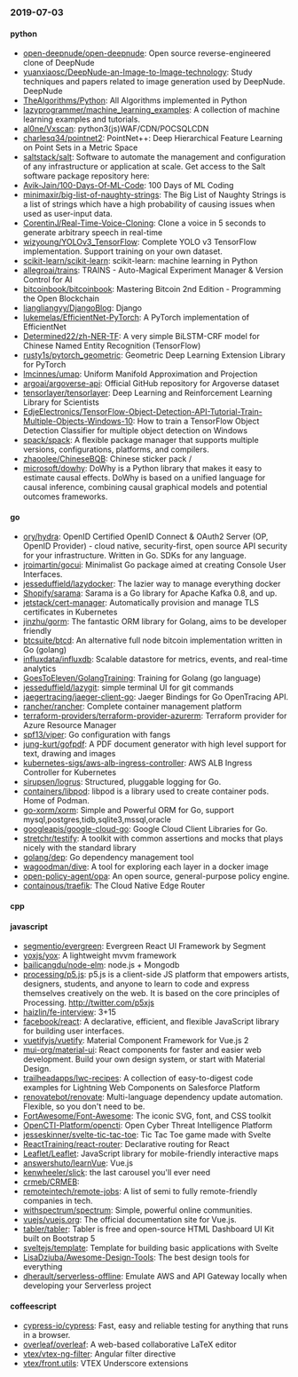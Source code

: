 ### 2019-07-03

#### python
* [open-deepnude/open-deepnude](https://github.com/open-deepnude/open-deepnude): Open source reverse-engineered clone of DeepNude
* [yuanxiaosc/DeepNude-an-Image-to-Image-technology](https://github.com/yuanxiaosc/DeepNude-an-Image-to-Image-technology): Study techniques and papers related to image generation used by DeepNude. DeepNude
* [TheAlgorithms/Python](https://github.com/TheAlgorithms/Python): All Algorithms implemented in Python
* [lazyprogrammer/machine_learning_examples](https://github.com/lazyprogrammer/machine_learning_examples): A collection of machine learning examples and tutorials.
* [al0ne/Vxscan](https://github.com/al0ne/Vxscan): python3(js)WAF/CDN/POCSQLCDN
* [charlesq34/pointnet2](https://github.com/charlesq34/pointnet2): PointNet++: Deep Hierarchical Feature Learning on Point Sets in a Metric Space
* [saltstack/salt](https://github.com/saltstack/salt): Software to automate the management and configuration of any infrastructure or application at scale. Get access to the Salt software package repository here:
* [Avik-Jain/100-Days-Of-ML-Code](https://github.com/Avik-Jain/100-Days-Of-ML-Code): 100 Days of ML Coding
* [minimaxir/big-list-of-naughty-strings](https://github.com/minimaxir/big-list-of-naughty-strings): The Big List of Naughty Strings is a list of strings which have a high probability of causing issues when used as user-input data.
* [CorentinJ/Real-Time-Voice-Cloning](https://github.com/CorentinJ/Real-Time-Voice-Cloning): Clone a voice in 5 seconds to generate arbitrary speech in real-time
* [wizyoung/YOLOv3_TensorFlow](https://github.com/wizyoung/YOLOv3_TensorFlow): Complete YOLO v3 TensorFlow implementation. Support training on your own dataset.
* [scikit-learn/scikit-learn](https://github.com/scikit-learn/scikit-learn): scikit-learn: machine learning in Python
* [allegroai/trains](https://github.com/allegroai/trains): TRAINS - Auto-Magical Experiment Manager & Version Control for AI
* [bitcoinbook/bitcoinbook](https://github.com/bitcoinbook/bitcoinbook): Mastering Bitcoin 2nd Edition - Programming the Open Blockchain
* [liangliangyy/DjangoBlog](https://github.com/liangliangyy/DjangoBlog): Django
* [lukemelas/EfficientNet-PyTorch](https://github.com/lukemelas/EfficientNet-PyTorch): A PyTorch implementation of EfficientNet
* [Determined22/zh-NER-TF](https://github.com/Determined22/zh-NER-TF): A very simple BiLSTM-CRF model for Chinese Named Entity Recognition  (TensorFlow)
* [rusty1s/pytorch_geometric](https://github.com/rusty1s/pytorch_geometric): Geometric Deep Learning Extension Library for PyTorch
* [lmcinnes/umap](https://github.com/lmcinnes/umap): Uniform Manifold Approximation and Projection
* [argoai/argoverse-api](https://github.com/argoai/argoverse-api): Official GitHub repository for Argoverse dataset
* [tensorlayer/tensorlayer](https://github.com/tensorlayer/tensorlayer): Deep Learning and Reinforcement Learning Library for Scientists
* [EdjeElectronics/TensorFlow-Object-Detection-API-Tutorial-Train-Multiple-Objects-Windows-10](https://github.com/EdjeElectronics/TensorFlow-Object-Detection-API-Tutorial-Train-Multiple-Objects-Windows-10): How to train a TensorFlow Object Detection Classifier for multiple object detection on Windows
* [spack/spack](https://github.com/spack/spack): A flexible package manager that supports multiple versions, configurations, platforms, and compilers.
* [zhaoolee/ChineseBQB](https://github.com/zhaoolee/ChineseBQB): Chinese sticker pack / 
* [microsoft/dowhy](https://github.com/microsoft/dowhy): DoWhy is a Python library that makes it easy to estimate causal effects. DoWhy is based on a unified language for causal inference, combining causal graphical models and potential outcomes frameworks.

#### go
* [ory/hydra](https://github.com/ory/hydra): OpenID Certified OpenID Connect & OAuth2 Server (OP, OpenID Provider) - cloud native, security-first, open source API security for your infrastructure. Written in Go. SDKs for any language.
* [jroimartin/gocui](https://github.com/jroimartin/gocui): Minimalist Go package aimed at creating Console User Interfaces.
* [jesseduffield/lazydocker](https://github.com/jesseduffield/lazydocker): The lazier way to manage everything docker
* [Shopify/sarama](https://github.com/Shopify/sarama): Sarama is a Go library for Apache Kafka 0.8, and up.
* [jetstack/cert-manager](https://github.com/jetstack/cert-manager): Automatically provision and manage TLS certificates in Kubernetes
* [jinzhu/gorm](https://github.com/jinzhu/gorm): The fantastic ORM library for Golang, aims to be developer friendly
* [btcsuite/btcd](https://github.com/btcsuite/btcd): An alternative full node bitcoin implementation written in Go (golang)
* [influxdata/influxdb](https://github.com/influxdata/influxdb): Scalable datastore for metrics, events, and real-time analytics
* [GoesToEleven/GolangTraining](https://github.com/GoesToEleven/GolangTraining): Training for Golang (go language)
* [jesseduffield/lazygit](https://github.com/jesseduffield/lazygit): simple terminal UI for git commands
* [jaegertracing/jaeger-client-go](https://github.com/jaegertracing/jaeger-client-go): Jaeger Bindings for Go OpenTracing API.
* [rancher/rancher](https://github.com/rancher/rancher): Complete container management platform
* [terraform-providers/terraform-provider-azurerm](https://github.com/terraform-providers/terraform-provider-azurerm): Terraform provider for Azure Resource Manager
* [spf13/viper](https://github.com/spf13/viper): Go configuration with fangs
* [jung-kurt/gofpdf](https://github.com/jung-kurt/gofpdf): A PDF document generator with high level support for text, drawing and images
* [kubernetes-sigs/aws-alb-ingress-controller](https://github.com/kubernetes-sigs/aws-alb-ingress-controller): AWS ALB Ingress Controller for Kubernetes
* [sirupsen/logrus](https://github.com/sirupsen/logrus): Structured, pluggable logging for Go.
* [containers/libpod](https://github.com/containers/libpod): libpod is a library used to create container pods. Home of Podman.
* [go-xorm/xorm](https://github.com/go-xorm/xorm): Simple and Powerful ORM for Go, support mysql,postgres,tidb,sqlite3,mssql,oracle
* [googleapis/google-cloud-go](https://github.com/googleapis/google-cloud-go): Google Cloud Client Libraries for Go.
* [stretchr/testify](https://github.com/stretchr/testify): A toolkit with common assertions and mocks that plays nicely with the standard library
* [golang/dep](https://github.com/golang/dep): Go dependency management tool
* [wagoodman/dive](https://github.com/wagoodman/dive): A tool for exploring each layer in a docker image
* [open-policy-agent/opa](https://github.com/open-policy-agent/opa): An open source, general-purpose policy engine.
* [containous/traefik](https://github.com/containous/traefik): The Cloud Native Edge Router

#### cpp

#### javascript
* [segmentio/evergreen](https://github.com/segmentio/evergreen):  Evergreen React UI Framework by Segment
* [yoxjs/yox](https://github.com/yoxjs/yox): A lightweight mvvm framework
* [bailicangdu/node-elm](https://github.com/bailicangdu/node-elm):  node.js + Mongodb 
* [processing/p5.js](https://github.com/processing/p5.js): p5.js is a client-side JS platform that empowers artists, designers, students, and anyone to learn to code and express themselves creatively on the web. It is based on the core principles of Processing. http://twitter.com/p5xjs 
* [haizlin/fe-interview](https://github.com/haizlin/fe-interview):  3+15
* [facebook/react](https://github.com/facebook/react): A declarative, efficient, and flexible JavaScript library for building user interfaces.
* [vuetifyjs/vuetify](https://github.com/vuetifyjs/vuetify):  Material Component Framework for Vue.js 2
* [mui-org/material-ui](https://github.com/mui-org/material-ui): React components for faster and easier web development. Build your own design system, or start with Material Design.
* [trailheadapps/lwc-recipes](https://github.com/trailheadapps/lwc-recipes): A collection of easy-to-digest code examples for Lightning Web Components on Salesforce Platform
* [renovatebot/renovate](https://github.com/renovatebot/renovate): Multi-language dependency update automation. Flexible, so you don't need to be.
* [FortAwesome/Font-Awesome](https://github.com/FortAwesome/Font-Awesome): The iconic SVG, font, and CSS toolkit
* [OpenCTI-Platform/opencti](https://github.com/OpenCTI-Platform/opencti): Open Cyber Threat Intelligence Platform
* [jesseskinner/svelte-tic-tac-toe](https://github.com/jesseskinner/svelte-tic-tac-toe): Tic Tac Toe game made with Svelte
* [ReactTraining/react-router](https://github.com/ReactTraining/react-router): Declarative routing for React
* [Leaflet/Leaflet](https://github.com/Leaflet/Leaflet):  JavaScript library for mobile-friendly interactive maps
* [answershuto/learnVue](https://github.com/answershuto/learnVue): Vue.js 
* [kenwheeler/slick](https://github.com/kenwheeler/slick): the last carousel you'll ever need
* [crmeb/CRMEB](https://github.com/crmeb/CRMEB):  
* [remoteintech/remote-jobs](https://github.com/remoteintech/remote-jobs): A list of semi to fully remote-friendly companies in tech.
* [withspectrum/spectrum](https://github.com/withspectrum/spectrum): Simple, powerful online communities.
* [vuejs/vuejs.org](https://github.com/vuejs/vuejs.org):  The official documentation site for Vue.js.
* [tabler/tabler](https://github.com/tabler/tabler): Tabler is free and open-source HTML Dashboard UI Kit built on Bootstrap 5
* [sveltejs/template](https://github.com/sveltejs/template): Template for building basic applications with Svelte
* [LisaDziuba/Awesome-Design-Tools](https://github.com/LisaDziuba/Awesome-Design-Tools): The best design tools for everything 
* [dherault/serverless-offline](https://github.com/dherault/serverless-offline): Emulate AWS  and API Gateway locally when developing your Serverless project

#### coffeescript
* [cypress-io/cypress](https://github.com/cypress-io/cypress): Fast, easy and reliable testing for anything that runs in a browser.
* [overleaf/overleaf](https://github.com/overleaf/overleaf): A web-based collaborative LaTeX editor
* [vtex/vtex-ng-filter](https://github.com/vtex/vtex-ng-filter): Angular filter directive
* [vtex/front.utils](https://github.com/vtex/front.utils): VTEX Underscore extensions
